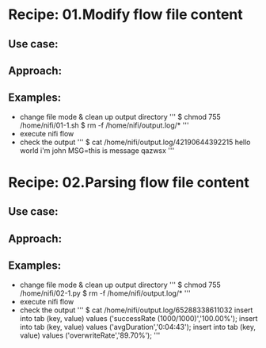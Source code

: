 # Recipe: 01.Modify flow file content
## Use case: 

## Approach:

## Examples:
* change file mode & clean up output directory
'''
$ chmod 755 /home/nifi/01-1.sh
$ rm -f /home/nifi/output.log/*
'''
* execute nifi flow
* check the output
'''
$ cat /home/nifi/output.log/42190644392215
hello
world
i'm john
MSG=this is message
qazwsx
'''

# Recipe: 02.Parsing flow file content
## Use case: 

## Approach:

## Examples:
* change file mode & clean up output directory
'''
$ chmod 755 /home/nifi/02-1.py
$ rm -f /home/nifi/output.log/*
'''
* execute nifi flow
* check the output
'''
$ cat /home/nifi/output.log/65288338611032
insert into tab (key, value) values ('successRate (1000/1000)','100.00%');
insert into tab (key, value) values ('avgDuration','0:04:43');
insert into tab (key, value) values ('overwriteRate','89.70%');
'''